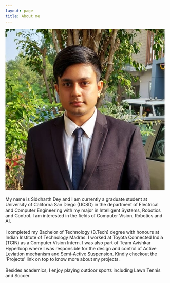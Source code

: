 ```yaml
---
layout: page
title: About me
---
```

![casual_photo](/assets/LinkedIn_cropped.jpeg) <br /> <br />
My name is Siddharth Dey and I am currently a graduate student at University of Californa San Diego (UCSD) in the department of Electrical and Computer
Engineering with my major in Intelligent Systems, Robotics and Control. I am interested in the fields of Computer Vision, Robotics and AI.
<br /> <br />
     I completed my Bachelor of Technology (B.Tech) degree with honours at Indian Institute of Technology Madras. I worked at Toyota Connected India (TCIN) as a Computer Vision Intern. I was also part of Team Avishkar Hyperloop where I was responsible for the design and control of Active Leviation mechanism and Semi-Active Suspension. Kindly checkout the 'Projects' link on top to know more about my projects.
<br /> <br />
Besides academics, I enjoy playing outdoor sports including Lawn Tennis and Soccer.

